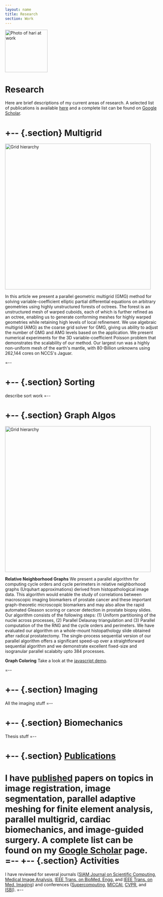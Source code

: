 ```yaml
---
layout: name
title: Research
section: Work
---
```


<img class='inset right' src='/~hari/images/hari2.png' title='Hari Sundar' alt='Photo of hari at work' width='140px' />

Research
========

Here are brief descriptions of my current areas of research. A selected list of publications is available [here](/~hari/work/pubs) and a complete list can be found on [Google Scholar](http://scholar.google.com/citations?user=equOxc0AAAAJ).


+-- {.section}
Multigrid
=========
<img class='inset top' src='/~hari/images/multigrid.png' title='Grid Hierarchy' alt='Grid hierarchy' width='480px' />

In this article we present a parallel geometric multigrid (GMG) method for solving variable-coefficient elliptic partial differential equations on arbitrary geometries using highly unstructured forests of octrees. The forest is an unstructured mesh of warped cuboids, each of which is further refined as an octree, enabling us to generate conforming meshes for highly warped geometries while retaining high levels of local refinement. We use algebraic multigrid (AMG) as the coarse grid solver for GMG, giving us ability to adjust the number of GMG and AMG levels based on the application. We present numerical experiments for the 3D variable-coefficient Poisson problem that demonstrates the scalability of our method. Our largest run was a highly non-uniform mesh of the earth's mantle, with 80-Billion unknowns using 262,144 cores on NCCS's Jaguar.

=--

+-- {.section}
Sorting
=======

describe sort work
=--

+-- {.section}
Graph Algos
===========
<img class='inset top' src='/~hari/images/dewall.png' title='Grid Hierarchy' alt='Grid hierarchy' width='480px'/>

__Relative Neighborhood Graphs__ We present a parallel algorithm for computing cycle orders and cycle perimeters in relative neighborhood graphs (Urquhart approximations) derived from histopathological image data. This algorithm would enable the study of correlations between macroscopic imaging biomarkers of prostate cancer and these important graph-theoretic microscopic biomarkers and may also allow the rapid automated Gleason scoring or cancer detection in prostate biopsy slides. Our algorithm consists of the following steps: (1) Uniform partitioning of the nuclei across processes, (2) Parallel Delaunay triangulation and (3) Parallel computation of the the RNG and the cycle orders and perimeters. We have evaluated our algorithm on a whole-mount histopathology slide obtained after radical prostatectomy. The single-process sequential version of our parallel algorithm offers a significant speed-up over a straightforward sequential algorithm and we demonstrate excellent fixed-size and isogranular parallel scalabity upto 384 processes.

__Graph Coloring__ Take a look at the [javascript demo](/~hari/code/coloring). 

=--

+-- {.section}
Imaging
=======
All the imaging stuff
=--

+-- {.section}
Biomechanics
============
Thesis stuff
=-- 

+-- {.section}
[Publications](/~hari/work/pubs/)
============
I have [published](/~hari/work/pubs/) papers on topics in image registration, image segmentation, parallel adaptive meshing for finite element analysis, parallel multigrid, cardiac biomechanics, and image-guided surgery. A complete list can be found on my [Google Scholar](http://scholar.google.com/citations?user=equOxc0AAAAJ) page.
=--
+-- {.section}
Activities
==========
I have reviewed for several journals ([SIAM Journal on Scientific Computing][sisc], [Medical Image Analysis][media], [IEEE Trans. on BioMed. Engg.][tbme] and [IEEE Trans. on Med. Imaging][tmi]) and conferences ([Supercomputing][sc], [MICCAI][], [CVPR][], and [ISBI][]).
=--

[pami]: http://www.computer.org/tpami/
[sisc]: http://www.siam.org/journals/sisc.php
[tmi]: http://www.ieee-tmi.org/
[tbme]: http://tbme.embs.org/
[media]: http://www.journals.elsevier.com/medical-image-analysis/
[MICCAI]: http://www.miccai.org/
[sc]: http://supercomputing.org/
[CVPR]: http://www.pamitc.org/cvpr13/
[ISBI]: http://www.biomedicalimaging.org/

[research]: /work/
[scholar]: http://scholar.google.com/citations?user=equOxc0AAAAJ
[personal]: /
[code]: /code/

